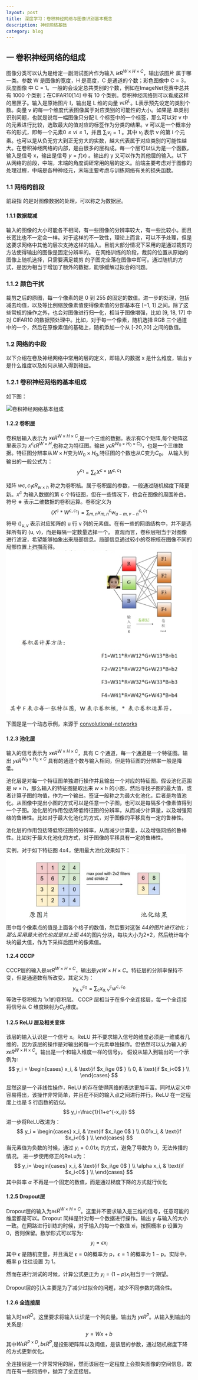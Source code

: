 ```yaml
---
layout: post
title: 深度学习：卷积神经网络与图像识别基本概念
description: 神经网络基础
category: blog
---
```

## 一 卷积神经网络的组成

 图像分类可以认为是给定一副测试图片作为输入 $I \epsilon R^{W×H×C}$，输出该图片
属于哪一类。参数 W 是图像的宽度，H 是高度，C 是通道的个数；彩色图像中 C = 3，灰度图像
中 C = 1。一般的会设定总共类别的个数，例如在ImageNet竞赛中总共有 1000 个类别；在CIFAR10[14] 中有 10 个类别。卷积神经网络则可以看成这样的黑匣子。输入是原始图片 I，输出是 L 维的向量 $v \epsilon R^L$。L表示预先设定的类别个数。向量 v 的每一个维度代表图像属于对应类别的可能性的大小。如果是
单类别识别问题，也就是说每一幅图像只分配 L 个标签中的一个标签，那么可以对 v 中的元素进行比较，选取最大的值对应的标签作为分类的结果。v 可以是一个概率分布的形式，即每一个元素$0 ≤ vi ≤ 1$，并且 $\sum_iv_i=1$ 。其中 $v_i$ 表示 v 的第 i 个元素。也可以是从负无穷大到正无穷大的实数，越大代表属于对应类别的可能性越大。在卷积神经网络的内部，是由很多的层构成。每一个层可以认为是一个函数，输入是信号 x，输出是信号 $y = f(x)$ 。输出的 y 又可以作为其他层的输入。以下从网络的前段，中端，末端的角度调研常用的层的定义。前端主要考虑对于图像的处理过程，中端是各种神经元，末端主要考虑与训练网络有关的损失函数。

### 1.1 网络的前段

  前段指 的是对图像数据的处理，可以称之为数据层。

#### 1.1.1 数据裁减

 输入的图像的大小可能各不相同，有一些图像的分辨率较大，有一些比较小。而且长宽比也不一定会一样。对于这样的不一致性，理论上而言，可以不予处理，但是这要求网络中其他的层次支持这样的输入。目前大部分情况下采用的是通过裁剪的方法使得输出的图像是固定分辨率的。
 在网络训练的阶段，裁剪的位置从原始的图像上随机选择，只需要满足裁剪
的子图完全落在图像中即可。通过随机的方式，是因为相当于增加了额外的数据，能够缓解过拟合的问题。

### 1.1.2 颜色干扰

 裁剪之后的原图，每一个像素的是 0 到 255 的固定的数值。进一步的处理，包括减去均值，以及等比例缩放像素值使得像素值的分部基本在 [−1, 1] 之间。除了这些常规的操作之外，也会对图像进行归一化，相当于图像增强，比如 [9, 18, 17] 中对 CIFAR10 的数据预处理中。比如，对于每一个像素，随机选择 RGB 三个通道中的一个，然后在原像素值的基础上，随机添加一个从 [-20,20] 之间的数值。


### 1.2 网络的中段

  以下介绍在卷及神经网络中常用的层的定义，即输入的数据 x 是什么维度，输出 y 是什么维度以及如何从输入得到输出。

### 1.2.1 卷积神经网络的基本组成

 如下图：

  ![卷积神经网络基本组成](/iamges/blog/cnn_consist.png)

#### 1.2.2 卷积层

  卷积层输入表示为 $x \epsilon R^{W\times H\times C}$,是一个三维的数据。表示有C个矩阵,每个矩阵这里表示为 $x^c \epsilon R^{W\times H}$,也称之为特征图。输出 $y \epsilon R^{W_0\times H_0\times C_0}$，也是一个三维数据。特征图分辨率从$W\times H$变为$W_0\times H_0$,特征图的个数也从C变为$C_0$。
    从输入到输出的一般公式为：
  $$
     y^{c_1}=\sum_cX^c*W^{c,c_1}
  $$

  矩阵 $wc,c_1\epsilon R_{w\times h}$ 称之为卷积核。属于卷积层的参数，一般通过随机梯度下降更新。$x^c$ 为输入数据的第 c 个特征图，但在一些情况下，也会在图像的周围补白。符号 ∗ 表示二维数据的卷积运算。卷积定义为
  $$
    (X^c*W^{c,c_1})=\sum_{m,n}x^c_{m,n}w^{c,c_1}_{u-m,v-n}
  $$
符号 $()_{u,v}$ 表示对应矩阵的 u 行 v 列的元素值。在有一些的网络结构中，并不是选择所有的 (u, v)，而是每隔一定数量选择一个。
直观而言，卷积层相当于对图像进行滤波，希望能够抽象出来局部信息。局部信息通过较小的卷积核在图像不同的局部位置上扫描而得。
![卷积层计算](/images/blog/cnn_compute.png)

下图是是一个动态示例，来源于 [convolutional-networks](https://cs231n.github.io/convolutional-networks/#conv)


#### 1.2.3 池化层

输入的信号表示为 $x\epsilon R^{W\times H\times C}$，具有 C 个通道，每一个通道是一个特征图。输出 $y\epsilon R^{W_0\times H_0\times C}$ 具有的通道个数与输入相同，但是特征图的分辨率一般是降低。

池化层是对每一个特征图单独进行操作并且输出一个对应的特征图。假设池化范围是 $w \times h$，那么输入的特征图提取出来 $w \times h$ 的小图，然后寻找子图的最大值，或者计算子图的均值，作为一个输出。签证一般称之为最大化池化，后者是均值池化。从图像中提出小图的方式可以是任意一个子图，也可以是每隔多个像素值得到一个子图。池化层的作用包括降低特征图的分辨率，从而减少计算量，以及增强网络的鲁棒性。比如对于最大化池化的方式，对于图像的平移具有一定的鲁棒性。

池化层的作用包括降低特征图的分辨率，从而减少计算量，以及增强网络的鲁棒性。比如对于最大化池化的方式，对于图像的平移具有一定的鲁棒性。

实例，对于如下特征图 4x4，使用最大池化效果如下：
![池化](/images/blog/cnn_maxpool.png)
图中每个像素点的值是上面各个格子的数值，然后要对这张 4*4的图片进行池化；那么采用最大池化也就是对上面 4*4的图片分块，每块大小为2*2，然后统计每个块的最大值，作为下采样后图片的像素值。

#### 1.2.4 CCCP

CCCP层的输入是$x\epsilon R^{W\times H\times C}$，输出是$y\epsilon W\times H\times C$。特征层的分辨率保持不变，但是通道数有所改变。其定义为：
$$
   y^{c_0}_{u,v}=\sum_cx^c_{u,v}w^{c,c_0}
$$
等效于卷积核为 1x1的卷积层。
CCCP 层相当于在多个全连接层，每一个全连接将信号从 C 维度映射为$C_0$维度。

#### 1.2.5 ReLU 层及相关变体

该层的输入认识是一个信号 x。ReLU 并不要求输入信号的维度必须是一维或者几维的，因为该层的操作是对输出的每一个元素单独操作。但依然可以认为输入的 $x\epsilon R^{W\times H\times C}$。输出是一个和输入维度一样的信号y。
   假设从输入到输出的一个示例为:
   $$
 y_i =
\begin{cases}
	x_i,  & \text{if $x_i\ge 0$ } \\
	0, & \text{if $x_i<0$ }  \\
\end{cases}
$$

显然这是一个非线性操作，ReLU 的存在使得网络的表达更加丰富。同时从定义中容易得出，该操作非常简单，并且在不同的输入点之间进行并行。ReLU 在一定程度上也是 S 行函数的近似。
$$
   y_i=\frac{1}{1+e^{-x_i}}
$$
进一步将ReLU改进为：
$$
y_i =
\begin{cases}
x_i,  & \text{if $x_i\ge 0$ } \\
0.01x_i, & \text{if $x_i<0$ }  \\
\end{cases}
$$
当元素值为负数的时候，通过 $y_i = 0.01x_i$ 的方式，避免了导数为 0，无法传播的情况。
 进一步使用修正的ReLu为：
 $$
   y_i=
   \begin{cases}
   x_i,  & \text{if $x_i\ge 0$ } \\
   \alpha x_i, & \text{if $x_i<0$ }  \\
   \end{cases}
 $$
 其中斜率 $\alpha$ 不再是一个固定的数值，而是通过梯度下降的方式就行优化

 #### 1.2.5 Dropout层

 Dropout层的输入为$x\epsilon R^{W\times H\times C}$。这里并不要求输入是三维的信号，任意可能的维度都是可以。Dropout 同样是针对每一个数据进行操作。输出 y 与输入的大小一致。在网路进行训练的时候，对于输入的每一个数值 xi，按照概率 p 设置为 0，否则保留。数学形式可以写为:
   $$y_i=\epsilon x_i$$
   其中 $\epsilon$ 是随机变量，并且满足 $\epsilon = 0$的概率为 p，$\epsilon = 1$ 的概率为 1 − p。实际中，概率 p 往往设置
为 1。

然而在进行测试的时候，计算公式更正为 $y_i=(1-p)x_i$相当于一个期望。

Dropout层的引入主要是为了减少过拟合的问题，减少不同参数的耦合性。

#### 1.2.6 全连接层

输入时$x\epsilon R^D$。这里要求将输入认识是一个列向量。输出为 $y\epsilon R^P$。从输入到输出的关系是:
$$
   y= Wx+b
$$
其中$W\epsilon R^{P\times D},b\epsilon R^P$,是投影矩阵阵以及阈值，是该层的参数，通过随机梯度下降的方式更新优化。

全连接层是一个非常常用的层，然而该层在一定程度上会损失图像的空间信息，故而在有一些网络中，抛弃了全连接层。
